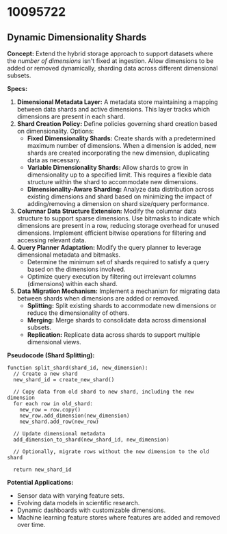 # 10095722

## Dynamic Dimensionality Shards

**Concept:** Extend the hybrid storage approach to support datasets where the *number of dimensions* isn't fixed at ingestion. Allow dimensions to be added or removed dynamically, sharding data across different dimensional subsets.

**Specs:**

1.  **Dimensional Metadata Layer:** A metadata store maintaining a mapping between data shards and active dimensions. This layer tracks which dimensions are present in each shard.
2.  **Shard Creation Policy:** Define policies governing shard creation based on dimensionality. Options:
    *   **Fixed Dimensionality Shards:** Create shards with a predetermined maximum number of dimensions. When a dimension is added, new shards are created incorporating the new dimension, duplicating data as necessary.
    *   **Variable Dimensionality Shards:** Allow shards to grow in dimensionality up to a specified limit. This requires a flexible data structure within the shard to accommodate new dimensions.
    *   **Dimensionality-Aware Sharding:**  Analyze data distribution across existing dimensions and shard based on minimizing the impact of adding/removing a dimension on shard size/query performance.
3.  **Columnar Data Structure Extension:** Modify the columnar data structure to support sparse dimensions. Use bitmasks to indicate which dimensions are present in a row, reducing storage overhead for unused dimensions. Implement efficient bitwise operations for filtering and accessing relevant data.
4.  **Query Planner Adaptation:** Modify the query planner to leverage dimensional metadata and bitmasks.
    *   Determine the minimum set of shards required to satisfy a query based on the dimensions involved.
    *   Optimize query execution by filtering out irrelevant columns (dimensions) within each shard.
5.  **Data Migration Mechanism:** Implement a mechanism for migrating data between shards when dimensions are added or removed.
    *   **Splitting:** Split existing shards to accommodate new dimensions or reduce the dimensionality of others.
    *   **Merging:** Merge shards to consolidate data across dimensional subsets.
    *   **Replication:**  Replicate data across shards to support multiple dimensional views.

**Pseudocode (Shard Splitting):**

```
function split_shard(shard_id, new_dimension):
  // Create a new shard
  new_shard_id = create_new_shard()

  // Copy data from old shard to new shard, including the new dimension
  for each row in old_shard:
    new_row = row.copy()
    new_row.add_dimension(new_dimension)
    new_shard.add_row(new_row)

  // Update dimensional metadata
  add_dimension_to_shard(new_shard_id, new_dimension)

  // Optionally, migrate rows without the new dimension to the old shard

  return new_shard_id
```

**Potential Applications:**

*   Sensor data with varying feature sets.
*   Evolving data models in scientific research.
*   Dynamic dashboards with customizable dimensions.
*   Machine learning feature stores where features are added and removed over time.